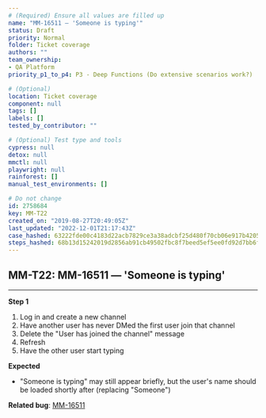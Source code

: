 ```yaml
---
# (Required) Ensure all values are filled up
name: "MM-16511 — 'Someone is typing'"
status: Draft
priority: Normal
folder: Ticket coverage
authors: ""
team_ownership:
- QA Platform
priority_p1_to_p4: P3 - Deep Functions (Do extensive scenarios work?)

# (Optional)
location: Ticket coverage
component: null
tags: []
labels: []
tested_by_contributor: ""

# (Optional) Test type and tools
cypress: null
detox: null
mmctl: null
playwright: null
rainforest: []
manual_test_environments: []

# Do not change
id: 2758684
key: MM-T22
created_on: "2019-08-27T20:49:05Z"
last_updated: "2022-12-01T21:17:43Z"
case_hashed: 63222fde00c4183d22acb7829ce3a38adcbf25d480f70cb06e917b42050b73c9f2271d7ea23d1a796e6a628d2c26952a
steps_hashed: 68b13d15242019d2856ab91cb49502fbc8f7beed5ef5ee0fd92d7bb6fd304cc8516f3968dc6aa8ea1ccc461510a71dfb
---
```


<!-- (Auto-generated) Based on frontmatter's "key" and "name" -->

## MM-T22: MM-16511 — 'Someone is typing'

---

**Step 1**

1. Log in and create a new channel
2. Have another user has never DMed the first user join that channel
3. Delete the "User has joined the channel" message
4. Refresh
5. Have the other user start typing

**Expected**

- "Someone is typing" may still appear briefly, but the user's name should be loaded shortly after (replacing "Someone")

**Related bug**: [MM-16511](https://mattermost.atlassian.net/browse/MM-16511)
